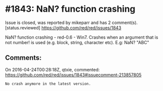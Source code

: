 
#1843: NaN? function crashing
================================================================================
Issue is closed, was reported by mikeparr and has 2 comment(s).
[status.reviewed]
<https://github.com/red/red/issues/1843>

NaN? function crashing - red-0.6 - Win7.  Crashes when an argument that is not number! is used (e.g. block, string, character etc).  E.g:       NaN?  "ABC"



Comments:
--------------------------------------------------------------------------------

On 2016-04-24T00:28:18Z, qtxie, commented:
<https://github.com/red/red/issues/1843#issuecomment-213857805>

    No crash anymore in the latest version.

